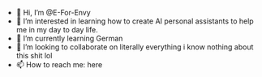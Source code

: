 - 👋 Hi, I’m @E-For-Envy
- 👀 I’m interested in learning how to create AI personal assistants to help me in my day to day life.
- 🌱 I’m currently learning German
- 💞️ I’m looking to collaborate on literally everything i know nothing about this shit lol
- 📫 How to reach me: here

<!---
E-For-Envy/E-For-Envy is a ✨ special ✨ repository because its `README.md` (this file) appears on your GitHub profile.
You can click the Preview link to take a look at your changes.
--->
